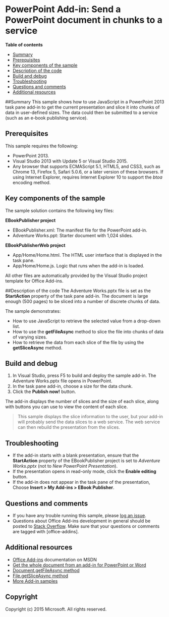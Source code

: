 # PowerPoint Add-in: Send a PowerPoint document in chunks to a service

**Table of contents**

* [Summary](#summary)
* [Prerequisites](#prerequisites)
* [Key components of the sample](#components)
* [Description of the code](#codedescription)
* [Build and debug](#build)
* [Troubleshooting](#troubleshooting)
* [Questions and comments](#questions)
* [Additional resources](#additional-resources)

<a name="summary"></a>
##Summary
This sample shows how to use JavaScript in a PowerPoint 2013 task pane add-in to get the current presentation and slice it into chunks of data in user-defined sizes. The data could then be submitted to a service (such as an e-book publishing service).

<a name="prerequisites"></a>
## Prerequisites ##

This sample requires the following:  

  - PowerPoint 2013.
  - Visual Studio 2013 with Update 5 or Visual Studio 2015.  
  - Any browser that supports ECMAScript 5.1, HTML5, and CSS3, such as Chrome 13, Firefox 5, Safari 5.0.6, or a later version of these browsers. If using Internet Explorer, requires Internet Explorer 10 to support the *btoa* encoding method.
  

<a name="components"></a>
## Key components of the sample
The sample solution contains the following key files:

**EBookPublisher project**

- EBookPublisher.xml: The manifest file for the PowerPoint add-in.
- Adventure Works.ppt: Starter document with 1,024 slides. 
 
**EBookPublisherWeb project**

- App/Home/Home.html. The HTML user interface that is displayed in the task pane. 
- App/Home/Home.js. Logic that runs when the add-in is loaded. 

All other files are automatically provided by the Visual Studio project template for Office Add-ins.


<a name="codedescription"></a>
##Description of the code
The Adventure Works.pptx file is set as the **StartAction** property of the task pane add-in. The document is large enough (500 pages) to be sliced into a number of discrete chunks of data. 

The sample demonstrates:

- How to use JavaScript to retrieve the selected value from a drop-down list.
- How to use the **getFileAsync** method to slice the file into chunks of data of varying sizes.
- How to retrieve the data from each slice of the file by using the **getSliceAsync** method.


<a name="build"></a>
## Build and debug ##

1. In Visual Studio, press F5 to build and deploy the sample add-in. The Adventure Works.pptx file opens in PowerPoint.
2. In the task pane add-in, choose a size for the data chunk.
3. Click the **Publish now!** button. 

The add-in displays the number of slices and the size of each slice, along with buttons you can use to view the content of each slice.

>This sample displays the slice information to the user, but your add-in will probably send the data slices to a web service. The web service can then rebuild the presentation from the slices.

<a name="troubleshooting"></a>
## Troubleshooting

- If the add-in starts with a blank presentation, ensure that the **StartAction** property of the EBookPublisher project is set to *Adventure Works.pptx* (not to *New PowerPoint Presentation*).
- If the presentation opens in read-only mode, click the **Enable editing** button.
- If the add-in does not appear in the task pane of the presentation, Choose **Insert > My Add-ins > EBook Publisher**.


<a name="questions"></a>
## Questions and comments

- If you have any trouble running this sample, please [log an issue](https://github.com/OfficeDev/PowerPoint-Add-in-JavaScript-SliceDataChunks).
- Questions about Office Add-ins development in general should be posted to [Stack Overflow](http://stackoverflow.com/questions/tagged/office-addins). Make sure that your questions or comments are tagged with [office-addins].


<a name="additional-resources"></a>
## Additional resources ##

- [Office Add-ins](http://msdn.microsoft.com/library/office/jj220060.aspx) documentation on MSDN
- [Get the whole document from an add-in for PowerPoint or Word](https://msdn.microsoft.com/library/office/jj715279.aspx)
- [Document.getFileAsync method](http://msdn.microsoft.com/library/office/apps/jj715284.aspx)
- [File.getSliceAsync method](http://msdn.microsoft.com/library/office/apps/jj715281.aspx)
- [More Add-in samples](https://github.com/OfficeDev?utf8=%E2%9C%93&query=-Add-in)

## Copyright
Copyright (c) 2015 Microsoft. All rights reserved.
